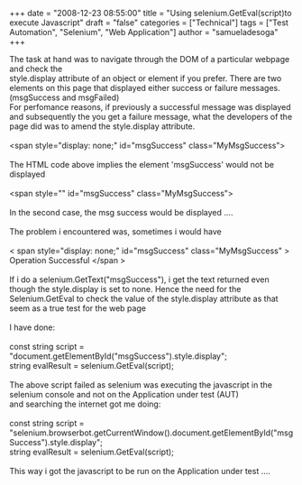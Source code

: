 +++
date = "2008-12-23 08:55:00"
title = "Using selenium.GetEval(script)to execute Javascript"
draft = "false"
categories = ["Technical"]
tags = ["Test Automation", "Selenium", "Web Application"]
author = "samueladesoga"
+++

The task at hand was to navigate through the DOM of a particular webpage and check the<br />style.display attribute of an object or element if you prefer. There are two elements on this page that displayed either success or failure messages.(msgSuccess and msgFailed)<br />For perfomance reasons, if previously a successful message was displayed and subsequently the you get a failure message, what the developers of the page did was to amend the style.display attribute.<br /><br />&lt;span style="display: none;" id="msgSuccess" class="MyMsgSuccess"&gt;<br /><br />The HTML code above implies the element 'msgSuccess' would not be displayed<br /><br />&lt;span style="" id="msgSuccess" class="MyMsgSuccess"&gt;<br /><br />In the second case, the msg success would be displayed ....<br /><br />The problem i encountered was, sometimes i would have<br /><br />&lt; span style="display: none;" id="msgSuccess" class="MyMsgSuccess" &gt; Operation Successful &lt;/span &gt;<br /><br />If i do a selenium.GetText("msgSuccess"), i get the text returned even though the style.display is set to none. Hence the need for the Selenium.GetEval to check the value of the style.display attribute as that seem as a true test for the web page<br /><br />I have done:<br /><br />const string script = "document.getElementById(\"msgSuccess\").style.display";<br />string evalResult = selenium.GetEval(script);<br /><br />The above script failed as selenium was executing the javascript in the selenium console and not on the Application under test (AUT)<br />and searching the internet got me doing:<br /><br />const string script = "selenium.browserbot.getCurrentWindow().document.getElementById(\"msgSuccess\").style.display";<br />string evalResult = selenium.GetEval(script);<br /><br />This way i got the javascript to be run on the Application under test ....

